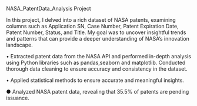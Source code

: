NASA_PatentData_Analysis Project 

In this project, I delved into a rich dataset of NASA patents, examining columns such as Application SN, Case Number, Patent Expiration Date, Patent Number, Status, and Title. My goal was to uncover insightful trends and patterns that can provide a deeper understanding of NASA’s innovation landscape.

•	Extracted patent data from the NASA API and performed in-depth analysis using Python libraries such as pandas,seaborn  and matplotlib. Conducted thorough data cleaning to ensure accuracy and consistency in the dataset.

•	Applied statistical methods to ensure accurate and meaningful insights.

●	Analyzed NASA patent data, revealing that 35.5% of patents are pending issuance.
